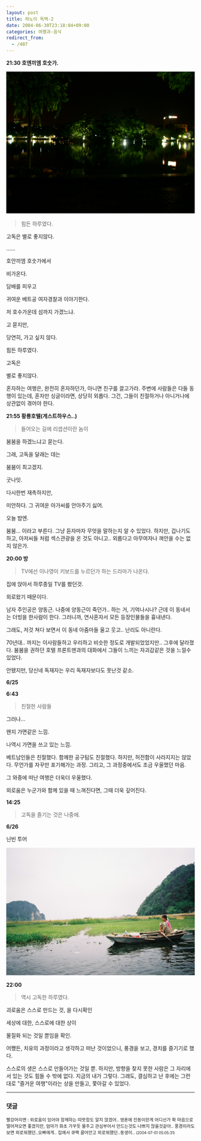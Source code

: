 ```yaml
---
layout: post
title: 하노이 독백-2
date: 2004-06-30T23:18:04+09:00
categories: 여행과-음식
redirect_from:
  - /407
---
```


<b>21:30 호엔끼엠 호숫가.</b>

![ ](/assets/media/uploads_2004_06_PICT0521.jpg)

> 힘든 하루였다.

고독은 별로 좋지않다.

......

호안끼엠 호숫가에서

비가온다.

담배를 피우고

귀여운 베트공 여자경찰과 이야기한다.

저 호수가운데 섬까지 가겠느냐.

고 묻지만,

당연히, 가고 싶지 않다.

힘든 하루였다.

고독은

별로 좋지않다.

혼자하는 여행은, 완전히 혼자하던가, 아니면 친구를 끌고가라. 주변에 사람들은 다들 동행이 있는데, 혼자만 싱글이라면, 상당히 외롭다. 그건, 그들이 친절하거나 아니거나에 상관없이 겪어야 한다.

<b>21:55 황룡호텔(게스트하우스..)</b>

> 들어오는 길에 리셉션이란 놈이

붐붐을 하겠느냐고 묻는다.

그래, 고독을 달래는 데는

붐붐이 최고겠지.

굿나잇.

다시한번 재촉하지만,

미안하다. 그 귀여운 아가씨를 안아주기 싫어.

오늘 밤엔.

붐붐... 이라고 부른다. 그냥 듣자마자 무엇을 말하는지 알 수 있었다. 하지만, 겁나기도 하고, 아저씨들 처럼 섹스관광을 온 것도 아니고.. 외롭다고 아무여자나 껴안을 수는 없지 않은가.

<b>20:00 방</b>

> TV에선 이나영이 키보드를 누르던가 하는 드라마가 나온다.

집에 앉아서 하루종일 TV를 봤던것.

외로왔기 때문이다.

남자 주인공은 양동근. 나중에 양동근이 죽던가.. 하는 거, 기억나시나? 근데 이 동네서는 더빙을 한사람이 한다. 그러니까, 연사혼자서 모든 등장인물들을 흉내낸다.

그래도, 저것 쳐다 보면서 이 동네 아줌마들 울고 웃고.. 난리도 아니란다.

70년대.. 까지는 이사람들하고 우리하고 비슷한 정도로 개발되었었지만.. 그후에 달라졌다. 붐붐을 권하던 호텔 프론트맨과의 대화에서 그들이 느끼는 자괴감같은 것을 느낄수 있었다.

안됐지만, 당신네 독재자는 우리 독재자보다도 못난것 같소.

<b>6/25</b>

<b>6:43 </b>

> 친절한 사람들

그러나...

왠지 가면같은 느낌.

나역시 가면을 쓰고 있는 느낌.

베트남인들은 친절했다. 함께한 공구팀도 친절했다. 하지만, 허전함이 사라지지는 않았다. 무언가를 자꾸만 포기해가는 과정. 그리고, 그 과정중에서도 조금 우울했던 마음.

그 와중에 떠난 여행은 더욱더 우울했다.

외로움은 누군가와 함께 있을 때 느껴진다면, 그때 더욱 깊어진다.

<b>14:25 </b>

> 고독을 즐기는 것은 나중에.

<b>6/26</b>

닌빈 투어

![ ](/assets/media/uploads_2004_06_000025.jpg)

</a>

<b>22:00</b>

> 역시 고독한 하루였다.

괴로움은 스스로 만드는 것, 을 다시확인

세상에 대한, 스스로에 대한 상이

물질화 되는 것일 뿐임을 확인.

어쨌든, 치유의 과정이라고 생각하고 떠난 것이었으니, 풍경을 보고, 경치를 즐기기로 했다.

스스로의 생은 스스로 만들어가는 것일 뿐. 하지만, 방향을 찾지 못한 사람은 그 자리에 서 있는 것도 힘들 수 밖에 없다. 지금의 내가 그렇다. 그래도, 결심하고 난 후에는 그런대로 "즐거운 여행"이라는 상을 만들고, 쫓아갈 수 있었다.

* * *

### 댓글



<!--- cmt:762 --->
<!--- mail: --->
<!--- parent:0 --->

<small>빨강머리앤 : 외로움이 있어야 함께하는 따뜻함도 알지 않겠어.. 영혼에 진동이란게 어디선가 확 마음으로 떨어져오면 좋겠지만, 엄마가 화초 가꾸듯 물주고 관심부어서 만드는것도 나쁘지 않을것같아..  풍경이라도 보면 외로워했던..오빠에게.. 집에서 큐팩 끌어안고 외로워했던..동생이.. <small>(2004-07-01 05:05:31)</small></small>

